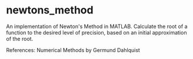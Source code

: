 # newtons_method

An implementation of Newton's Method in MATLAB. Calculate the root of a function to the desired level of precision, based on an initial approximation of the root.

References: Numerical Methods by Germund Dahlquist
